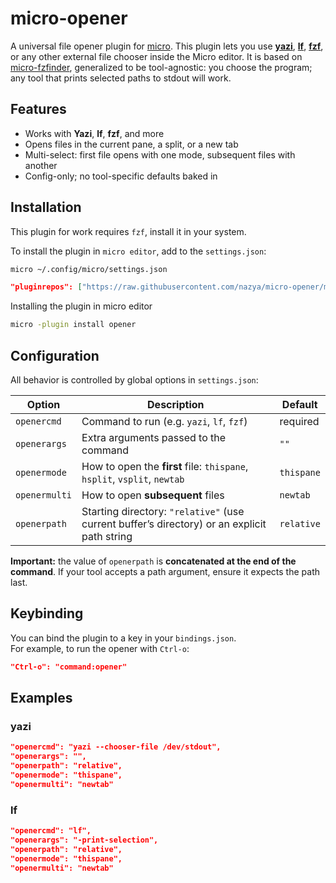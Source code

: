 # micro-opener
A universal file opener plugin for [micro](https://micro-editor.github.io/). This plugin lets you use **[yazi](https://github.com/sxyazi/yazi)**, **[lf](https://github.com/gokcehan/lf)**, **[fzf](https://github.com/junegunn/fzf)**, or any other external file chooser inside the Micro editor. It is based on [micro-fzfinder](https://github.com/MuratovAS/micro-fzfinder), generalized to be tool-agnostic: you choose the program; any tool that prints selected paths to stdout will work.

## Features
- Works with **Yazi**, **lf**, **fzf**, and more
- Opens files in the current pane, a split, or a new tab
- Multi-select: first file opens with one mode, subsequent files with another
- Config-only; no tool-specific defaults baked in

## Installation

This plugin for work requires `fzf`, install it in your system.

To install the plugin in `micro editor`, add to the `settings.json`:

~~~bash
micro ~/.config/micro/settings.json
~~~

~~~json
"pluginrepos": ["https://raw.githubusercontent.com/nazya/micro-opener/main/repo.json"],
~~~

Installing the plugin in micro editor

~~~bash
micro -plugin install opener
~~~


## Configuration
All behavior is controlled by global options in `settings.json`:

| Option         | Description                                                                                         | Default    |
|----------------|-----------------------------------------------------------------------------------------------------|------------|
| `openercmd`    | Command to run (e.g. `yazi`, `lf`, `fzf`)                                                           | required   |
| `openerargs`   | Extra arguments passed to the command                                                               | `""`       |
| `openermode`   | How to open the **first** file: `thispane`, `hsplit`, `vsplit`, `newtab`                            | `thispane` |
| `openermulti`  | How to open **subsequent** files                                                                    | `newtab`   |
| `openerpath`   | Starting directory: `"relative"` (use current buffer’s directory) or an explicit path string        | `relative` |

**Important:** the value of `openerpath` is **concatenated at the end of the command**. If your tool accepts a path argument, ensure it expects the path last.

## Keybinding

You can bind the plugin to a key in your `bindings.json`.  
For example, to run the opener with `Ctrl-o`:

~~~json
"Ctrl-o": "command:opener"
~~~


## Examples

### yazi
~~~json
"openercmd": "yazi --chooser-file /dev/stdout",
"openerargs": "",
"openerpath": "relative",
"openermode": "thispane",
"openermulti": "newtab"
~~~

### lf
~~~json
"openercmd": "lf",
"openerargs": "-print-selection",
"openerpath": "relative",
"openermode": "thispane",
"openermulti": "newtab"
~~~
